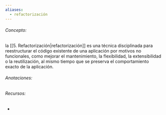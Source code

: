 ```yaml
---
aliases:
  - refactorización
---
```

###### Concepto:

la [[5. Refactorización|refactorización]] es una técnica disciplinada para reestructurar el código existente de una aplicación por motivos no funcionales, como mejorar el mantenimiento, la flexibilidad, la extensibilidad o la reutilización, al mismo tiempo que se preserva el comportamiento exacto de la aplicación.

###### Anotaciones:

> 

###### Recursos:

- 